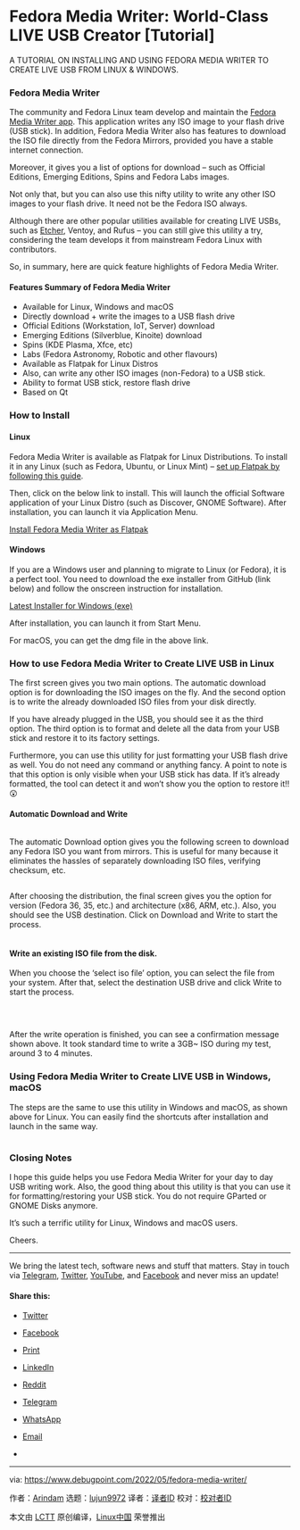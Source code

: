 [#]: subject: "Fedora Media Writer: World-Class LIVE USB Creator [Tutorial]"
[#]: via: "https://www.debugpoint.com/2022/05/fedora-media-writer/"
[#]: author: "Arindam https://www.debugpoint.com/author/admin1/"
[#]: collector: "lujun9972"
[#]: translator: " "
[#]: reviewer: " "
[#]: publisher: " "
[#]: url: " "

Fedora Media Writer: World-Class LIVE USB Creator [Tutorial]
======
A TUTORIAL ON INSTALLING AND USING FEDORA MEDIA WRITER TO CREATE LIVE
USB FROM LINUX & WINDOWS.
![Fedora Media Writer][1]

### Fedora Media Writer

The community and Fedora Linux team develop and maintain the [Fedora Media Writer app][2]. This application writes any ISO image to your flash drive (USB stick). In addition, Fedora Media Writer also has features to download the ISO file directly from the Fedora Mirrors, provided you have a stable internet connection.

Moreover, it gives you a list of options for download – such as Official Editions, Emerging Editions, Spins and Fedora Labs images.

Not only that, but you can also use this nifty utility to write any other ISO images to your flash drive. It need not be the Fedora ISO always.

Although there are other popular utilities available for creating LIVE USBs, such as [Etcher][3], Ventoy, and Rufus – you can still give this utility a try, considering the team develops it from mainstream Fedora Linux with contributors.

So, in summary, here are quick feature highlights of Fedora Media Writer.

#### Features Summary of Fedora Media Writer

  * Available for Linux, Windows and macOS
  * Directly download + write the images to a USB flash drive
  * Official Editions (Workstation, IoT, Server) download
  * Emerging Editions (Silverblue, Kinoite) download
  * Spins (KDE Plasma, Xfce, etc)
  * Labs (Fedora Astronomy, Robotic and other flavours)
  * Available as Flatpak for Linux Distros
  * Also, can write any other ISO images (non-Fedora) to a USB stick.
  * Ability to format USB stick, restore flash drive
  * Based on Qt



### How to Install

#### Linux

Fedora Media Writer is available as Flatpak for Linux Distributions. To install it in any Linux (such as Fedora, Ubuntu, or Linux Mint) – [set up Flatpak by following this guide][4].

Then, click on the below link to install. This will launch the official Software application of your Linux Distro (such as Discover, GNOME Software). After installation, you can launch it via Application Menu.

[Install Fedora Media Writer as Flatpak][5]

#### Windows

If you are a Windows user and planning to migrate to Linux (or Fedora), it is a perfect tool. You need to download the exe installer from GitHub (link below) and follow the onscreen instruction for installation.

[Latest Installer for Windows (exe)][6]

After installation, you can launch it from Start Menu.

For macOS, you can get the dmg file in the above link.

### How to use Fedora Media Writer to Create LIVE USB in Linux

The first screen gives you two main options. The automatic download option is for downloading the ISO images on the fly. And the second option is to write the already downloaded ISO files from your disk directly.

If you have already plugged in the USB, you should see it as the third option. The third option is to format and delete all the data from your USB stick and restore it to its factory settings.

Furthermore, you can use this utility for just formatting your USB flash drive as well. You do not need any command or anything fancy. A point to note is that this option is only visible when your USB stick has data. If it’s already formatted, the tool can detect it and won’t show you the option to restore it!! 😲

#### Automatic Download and Write

![First Screen][1]

The automatic Download option gives you the following screen to download any Fedora ISO you want from mirrors. This is useful for many because it eliminates the hassles of separately downloading ISO files, verifying checksum, etc.

![The automatic download options give you these options][1]

After choosing the distribution, the final screen gives you the option for version (Fedora 36, 35, etc.) and architecture (x86, ARM, etc.). Also, you should see the USB destination. Click on Download and Write to start the process.

![The final Write screen][1]

#### Write an existing ISO file from the disk.

When you choose the ‘select iso file’ option, you can select the file from your system. After that, select the destination USB drive and click Write to start the process.

![Direct ISO write][1]

![Writing is in progress][1]

![Writing Complete][1]

After the write operation is finished, you can see a confirmation message shown above. It took standard time to write a 3GB~ ISO during my test, around 3 to 4 minutes.

### Using Fedora Media Writer to Create LIVE USB in Windows, macOS

The steps are the same to use this utility in Windows and macOS, as shown above for Linux. You can easily find the shortcuts after installation and launch in the same way.

![Running in Windows 11][1]

### Closing Notes

I hope this guide helps you use Fedora Media Writer for your day to day USB writing work. Also, the good thing about this utility is that you can use it for formatting/restoring your USB stick. You do not require GParted or GNOME Disks anymore.

It’s such a terrific utility for Linux, Windows and macOS users.

Cheers.

* * *

We bring the latest tech, software news and stuff that matters. Stay in touch via [Telegram][7], [Twitter][8], [YouTube][9], and [Facebook][10] and never miss an update!

#### Share this:

  * [Twitter][11]

  * [Facebook][12]

  * [Print][13]

  * [LinkedIn][14]

  * [Reddit][15]

  * [Telegram][16]

  * [WhatsApp][17]

  * [Email][18]

  *


--------------------------------------------------------------------------------

via: https://www.debugpoint.com/2022/05/fedora-media-writer/

作者：[Arindam][a]
选题：[lujun9972][b]
译者：[译者ID](https://github.com/译者ID)
校对：[校对者ID](https://github.com/校对者ID)

本文由 [LCTT](https://github.com/LCTT/TranslateProject) 原创编译，[Linux中国](https://linux.cn/) 荣誉推出

[a]: https://www.debugpoint.com/author/admin1/
[b]: https://github.com/lujun9972
[1]: data:image/gif;base64,R0lGODlhAQABAIAAAAAAAP///yH5BAEAAAAALAAAAAABAAEAAAIBRAA7
[2]: https://github.com/FedoraQt/MediaWriter
[3]: https://www.debugpoint.com/2021/01/etcher-bootable-usb-linux/
[4]: https://flatpak.org/setup/
[5]: https://dl.flathub.org/repo/appstream/org.fedoraproject.MediaWriter.flatpakref
[6]: https://github.com/FedoraQt/MediaWriter/releases/latest
[7]: https://t.me/debugpoint
[8]: https://twitter.com/DebugPoint
[9]: https://www.youtube.com/c/debugpoint?sub_confirmation=1
[10]: https://facebook.com/DebugPoint
[11]: https://www.debugpoint.com/2022/05/fedora-media-writer/?share=twitter (Click to share on Twitter)
[12]: https://www.debugpoint.com/2022/05/fedora-media-writer/?share=facebook (Click to share on Facebook)
[13]: tmp.hzW8xj7tdm#print (Click to print)
[14]: https://www.debugpoint.com/2022/05/fedora-media-writer/?share=linkedin (Click to share on LinkedIn)
[15]: https://www.debugpoint.com/2022/05/fedora-media-writer/?share=reddit (Click to share on Reddit)
[16]: https://www.debugpoint.com/2022/05/fedora-media-writer/?share=telegram (Click to share on Telegram)
[17]: https://www.debugpoint.com/2022/05/fedora-media-writer/?share=jetpack-whatsapp (Click to share on WhatsApp)
[18]: https://www.debugpoint.com/2022/05/fedora-media-writer/?share=email (Click to email this to a friend)
